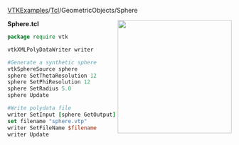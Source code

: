 [VTKExamples](/home/)/[Tcl](/Tcl)/GeometricObjects/Sphere

<img align="right" src="https://github.com/lorensen/VTKExamples/blob/gh-pages/Testing/Baseline/GeometricObjects/TestSphere.png?raw=true" width="256" />

**Sphere.tcl**
```tcl
package require vtk

vtkXMLPolyDataWriter writer

#Generate a synthetic sphere
vtkSphereSource sphere
sphere SetThetaResolution 12
sphere SetPhiResolution 12
sphere SetRadius 5.0
sphere Update

#Write polydata file
writer SetInput [sphere GetOutput]
set filename "sphere.vtp"
writer SetFileName $filename
writer Update
```
